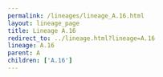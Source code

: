 ```yaml
---
permalink: /lineages/lineage_A.16.html
layout: lineage_page
title: Lineage A.16
redirect_to: ../lineage.html?lineage=A.16
lineage: A.16
parent: A
children: ['A.16']
---
```

